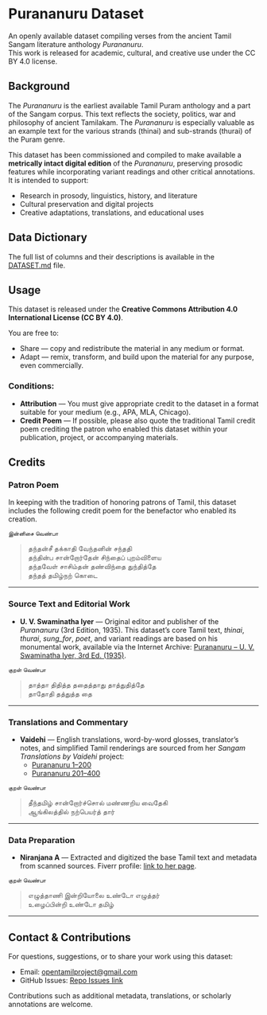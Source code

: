# Purananuru Dataset

An openly available dataset compiling verses from the ancient Tamil Sangam literature anthology *Purananuru*.  
This work is released for academic, cultural, and creative use under the CC BY 4.0 license.

## Background

The *Purananuru* is the earliest available Tamil Puram anthology and a part of the Sangam corpus. This text reflects the society, politics, war and philosophy of ancient Tamilakam. The *Purananuru* is especially valuable as an example text for the various strands (thinai) and sub-strands (thurai) of the Puram genre. 

This dataset has been commissioned and compiled to make available a **metrically intact digital edition** of the *Purananuru*, preserving prosodic features while incorporating variant readings and other critical annotations. It is intended to support:
- Research in prosody, linguistics, history, and literature
- Cultural preservation and digital projects
- Creative adaptations, translations, and educational uses

## Data Dictionary
The full list of columns and their descriptions is available in the [DATASET.md](DATASET.md) file.

## Usage

This dataset is released under the **Creative Commons Attribution 4.0 International License (CC BY 4.0)**.

You are free to:
- Share — copy and redistribute the material in any medium or format.
- Adapt — remix, transform, and build upon the material for any purpose, even commercially.

### Conditions:
- **Attribution** — You must give appropriate credit to the dataset in a format suitable for your medium (e.g., APA, MLA, Chicago).
- **Credit Poem** — If possible, please also quote the traditional Tamil credit poem crediting the patron who enabled this dataset within your publication, project, or accompanying materials.

## Credits

### Patron Poem
In keeping with the tradition of honoring patrons of Tamil, this dataset includes the following credit poem for the benefactor who enabled its creation.

<sub>இன்னிசை வெண்பா</sub>  
> தந்தன்சீ தக்காதி வேந்தனின் சந்ததி  
> தந்தின்ப சான்றோர்தேன் சிந்தைப் புறம்விளைய  
> தந்தவேள் சாசிம்தன் தண்விந்தை துந்தித்தே  
> தந்தத் தமிழ்நற் கொடை

---

### Source Text and Editorial Work
- **U. V. Swaminatha Iyer** — Original editor and publisher of the *Purananuru* (3rd Edition, 1935). This dataset’s core Tamil text, *thinai*, *thurai*, *sung_for*, *poet*, and variant readings are based on his monumental work, available via the Internet Archive: [Purananuru – U. V. Swaminatha Iyer, 3rd Ed. (1935)](https://archive.org/details/Tamil-Purananuru-U-Ve-Sa-3rd-Edition-1935/page/n123/mode/1up).

<sub>குறள் வெண்பா</sub>  
> தாத்தா திதித்த ததைத்தாது தாத்துதித்தே  
> தாதோதி தத்துத்த தை
---

### Translations and Commentary
- **Vaidehi** — English translations, word-by-word glosses, translator’s notes, and simplified Tamil renderings are sourced from her *Sangam Translations by Vaidehi* project:  
  - [Purananuru 1–200](https://sangamtranslationsbyvaidehi.com/ettuthokai-purananuru-1-200/)  
  - [Purananuru 201–400](https://sangamtranslationsbyvaidehi.com/ettuthokai-purananuru-201-400/)

<sub>குறள் வெண்பா</sub>  
> தீந்தமிழ் சான்றோர்ச்சொல் மண்ணறிய வைதேகி  
> ஆங்கிலத்தில் நற்பெயர்த் தார்  

---

### Data Preparation
- **Niranjana A** — Extracted and digitized the base Tamil text and metadata from scanned sources. Fiverr profile: [link to her page](https://www.fiverr.com/niranjana_anand/provide-tamil-and-english-transcription-service-bc40?context_referrer=listings_page&source=your_recently_viewed_gigs&ref_ctx_id=e50e60961a4e4b68bcda382feb1c1b3b&context=recommendation&pckg_id=1&pos=1&context_alg=recently_viewed&imp_id=8c4917df-b133-4e38-a55b-f17646d08d2a).

<sub>குறள் வெண்பா</sub>  
> எழுத்தாணி இன்றியோலை உண்டோ எழுத்தர்  
> உழைப்பின்றி உண்டோ தமிழ்  

---

## Contact & Contributions

For questions, suggestions, or to share your work using this dataset:
- Email: opentamilproject@gmail.com
- GitHub Issues: [Repo Issues link](https://github.com/opentamilproject/Puranaanuru-Dataset/issues)

Contributions such as additional metadata, translations, or scholarly annotations are welcome.
